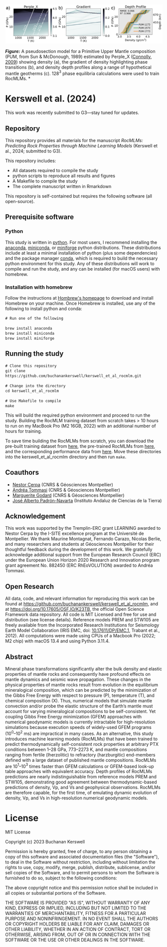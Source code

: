 ![](draft/repo-banner.png)

***Figure:*** A pseudosection model for a Primitive Upper Mantle composition (PUM, from Sun & McDonough, 1989) estimated by Perple_X ([Connolly, 2009](https://agupubs.onlinelibrary.wiley.com/doi/abs/10.1029/2009GC002540)) showing density (a), the gradient of density highlighting phase transitions (b), and density depth profiles along a range of hypothetical mantle geotherms (c). 128$`^3`$ phase equilibria calculations were used to train RocMLMs. *

# Kerswell et al. (2024)

This work was recently submitted to G3&mdash;stay tuned for updates.

## Repository

This repository provides all materials for the manuscript *RocMLMs: Predicting Rock Properties through Machine Learning Models* (Kerswell et al., 2024; submitted to G3).

This repository includes:

- All datasets required to compile the study
- python scripts to reproduce all results and figures
- A Makefile to compile the study
- The complete manuscript written in Rmarkdown

This repository is self-contained but requires the following software (all open-source).

## Prerequisite software

### Python

This study is written in [python](https://www.python.org). For most users, I recommend installing the [anaconda](https://www.anaconda.com), [miniconda](https://docs.conda.io/en/latest/miniconda.html), or [miniforge](https://github.com/conda-forge/miniforge) python distributions. These distributions include at least a minimal installation of python (plus some dependencies) and the package manager [conda](https://docs.conda.io/en/latest/), which is required to build the necessary python environment for this study. Any of these distributions will work to compile and run the study, and any can be installed (for macOS users) with homebrew.

### Installation with homebrew

Follow the instructions at [Hombrew's homepage](https://brew.sh) to download and install Homebrew on your machine. Once Homebrew is installed, use any of the following to install python and conda:

```
# Run one of the following

brew install anaconda
brew install miniconda
brew install miniforge
```

## Running the study

```
# Clone this repository
git clone https://github.com/buchanankerswell/kerswell_et_al_rocmlm.git

# Change into the directory
cd kerswell_et_al_rocmlm

# Use Makefile to compile
make
```

This will build the required python environment and proceed to run the study. Building the RocMLM training dataset from scratch takes > 10 hours to run on my MacBook Pro (M2 16GB, 2022) with an additional number of hours for training.

To save time building the RocMLMs from scratch, you can download the pre-built training dataset from [here](https://files.osf.io/v1/resources/k23tb/providers/osfstorage/6618fe01c05394445db4d272/?zip=&_gl=1*1qr44kl*_ga*NjQ1MzM5ODAxLjE3MDA2NTIyMTc.*_ga_YE9BMGGWX8*MTcxMjkxMzg0Ny43MC4xLjE3MTI5MTQ4MzUuMjEuMC4w), the pre-trained RocMLMs from [here](https://files.osf.io/v1/resources/k23tb/providers/osfstorage/6618fdf6c05394445eb4d276/?zip=&_gl=1*1pbsffn*_ga*NjQ1MzM5ODAxLjE3MDA2NTIyMTc.*_ga_YE9BMGGWX8*MTcxMjkxMzg0Ny43MC4xLjE3MTI5MTQ4NTIuNC4wLjA.), and the corresponding performance data from [here](https://files.osf.io/v1/resources/k23tb/providers/osfstorage/65f89cff18cee303351a297b/?zip=&_gl=1*b1khjq*_ga*NjQ1MzM5ODAxLjE3MDA2NTIyMTc.*_ga_YE9BMGGWX8*MTcxMjkxMzg0Ny43MC4xLjE3MTI5MTQ4MTUuNDEuMC4w). Move these directories into the kerswell_et_al_rocmlm directory and then run `make`.

## Coauthors

- [Nestor Cerpa](https://scholar.google.com/citations?user=D0kBGqcAAAAJ&hl=en&oi=ao) (CNRS & Géosciences Montpellier)
- [Andréa Tommasi](https://scholar.google.com/citations?user=4ibXyDwAAAAJ&hl=en) (CNRS & Géosciences Montpellier)
- [Marguerite Godard](https://scholar.google.com/citations?user=rhF-80oAAAAJ&hl=en&oi=ao) (CNRS & Géosciences Montpellier)
- [José Alberto Padrón-Navarta](https://scholar.google.com/citations?user=5x5JgpIAAAAJ&hl=en&oi=ao) (Instituto Andaluz de Ciencias de la Tierra)

## Acknowledgement

This work was supported by the Tremplin-ERC grant LEARNING awarded to Nestor Cerpa by the I-SITE excellence program at the Université de Montpellier. We thank Maurine Montagnat, Fernando Carazo, Nicolas Berlie, and many researchers and students at Géosciences Montpellier for their thoughtful feedback during the development of this work. We gratefully acknowledge additional support from the European Research Council (ERC) under the European Union Horizon 2020 Research and Innovation program grant agreement No. 882450 (ERC RhEoVOLUTION) awarded to Andréa Tommasi.

## Open Research

All data, code, and relevant information for reproducing this work can be found at https://github.com/buchanankerswell/kerswell_et_al_rocmlm, and at https://doi.org/10.17605/OSF.IO/K23TB, the official Open Science Framework data repository. All code is MIT Licensed and free for use and distribution (see license details). Reference models PREM and STW105 are freely available from the Incorporated Research Institutions for Seismology Earth Model Collaboration (IRIS EMC, doi: [10.17611/DP/EMC.1](https://doi.org/10.17611/DP/EMC.1), Trabant et al., 2012). All computations were made using CPUs of a Macbook Pro (2022; M2 chip) with macOS 13.4 and using Python 3.11.4.

## Abstract

Mineral phase transformations significantly alter the bulk density and elastic properties of mantle rocks and consequently have profound effects on mantle dynamics and seismic wave propagation. These changes in the physical properties of mantle rocks result from evolution in the equilibrium mineralogical composition, which can be predicted by the minimization of the  Gibbs Free Energy with respect to pressure (P), temperature (T), and chemical composition (X). Thus, numerical models that simulate mantle convection and/or probe the elastic structure of the Earth’s mantle must account for varying mineralogical compositions to be self-consistent. Yet coupling Gibbs Free Energy minimization (GFEM) approaches with numerical geodynamic models is currently intractable for high-resolution simulations because execution speeds of widely-used GFEM programs (10$`^0`$–10$`^2`$ ms) are impractical in many cases. As an alternative, this study introduces machine learning models (RocMLMs) that have been trained to predict thermodynamically self-consistent rock properties at arbitrary PTX conditions between 1–28 GPa, 773–2273 K, and mantle compositions ranging from fertile (lherzolitic) to refractory (harzburgitic) end-members defined with a large dataset of published mantle compositions. RocMLMs are 10$`^1`$–10$`^3`$ times faster than GFEM calculations or GFEM-based look-up table approaches with equivalent accuracy. Depth profiles of RocMLMs predictions are nearly indistinguishable from reference models PREM and STW105, demonstrating good agreement between thermodynamic-based predictions of density, Vp, and Vs and geophysical observations. RocMLMs are therefore capable, for the first time, of emulating dynamic evolution of density, Vp, and Vs in high-resolution numerical geodynamic models.

# License

MIT License

Copyright (c) 2023 Buchanan Kerswell

Permission is hereby granted, free of charge, to any person obtaining a copy
of this software and associated documentation files (the "Software"), to deal
in the Software without restriction, including without limitation the rights
to use, copy, modify, merge, publish, distribute, sublicense, and/or sell
copies of the Software, and to permit persons to whom the Software is
furnished to do so, subject to the following conditions:

The above copyright notice and this permission notice shall be included in all
copies or substantial portions of the Software.

THE SOFTWARE IS PROVIDED "AS IS", WITHOUT WARRANTY OF ANY KIND, EXPRESS OR
IMPLIED, INCLUDING BUT NOT LIMITED TO THE WARRANTIES OF MERCHANTABILITY,
FITNESS FOR A PARTICULAR PURPOSE AND NONINFRINGEMENT. IN NO EVENT SHALL THE
AUTHORS OR COPYRIGHT HOLDERS BE LIABLE FOR ANY CLAIM, DAMAGES OR OTHER
LIABILITY, WHETHER IN AN ACTION OF CONTRACT, TORT OR OTHERWISE, ARISING FROM,
OUT OF OR IN CONNECTION WITH THE SOFTWARE OR THE USE OR OTHER DEALINGS IN THE
SOFTWARE.